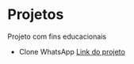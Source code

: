 # Projetos
Projeto com fins educacionais

- Clone WhatsApp
[Link do projeto](https://clonewhatsappweb.vercel.app/)